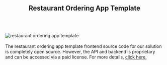 <h2 style="text-align:center">Restaurant Ordering App Template</h2><br/><br/>

![restaurant ordering app template](https://admin.ninjascode.com/wp-content/uploads/2025/repoImages/martha/8.webp) <br/><br/>The restaurant ordering app template frontend source code for our solution is completely open source. However, the API and backend is proprietary and can be accessed via a paid license. For more details, <a href="https://enatega.com/?utm_source=github&utm_medium=repo&utm_campaign=martha-restaurant-ordering-app-template" target="_blank">click here.</a>
